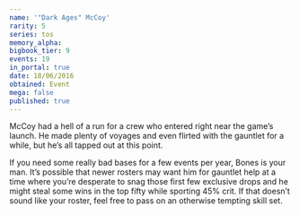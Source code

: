 ```yaml
---
name: '"Dark Ages" McCoy'
rarity: 5
series: tos
memory_alpha:
bigbook_tier: 9
events: 19
in_portal: true
date: 18/06/2016
obtained: Event
mega: false
published: true
---
```


McCoy had a hell of a run for a crew who entered right near the game’s launch. He made plenty of voyages and even flirted with the gauntlet for a while, but he’s all tapped out at this point.

If you need some really bad bases for a few events per year, Bones is your man. It’s possible that newer rosters may want him for gauntlet help at a time where you’re desperate to snag those first few exclusive drops and he might steal some wins in the top fifty while sporting 45% crit. If that doesn’t sound like your roster, feel free to pass on an otherwise tempting skill set.
